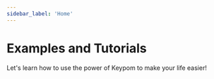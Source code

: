 ```yaml
---
sidebar_label: 'Home'
---
```

# Examples and Tutorials
Let's learn how to use the power of Keypom to make your life easier!